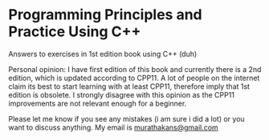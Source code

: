 # Programming Principles and Practice Using C++

Answers to exercises in 1st edition book using C++ (duh)

Personal opinion: I have first edition of this book and currently there is a 2nd edition, which is updated according to CPP11. A lot of people on the internet claim its best to start learning with at least CPP11, therefore imply that 1st edition is obsolete. I strongly disagree with this opinion as the CPP11 improvements are not relevant enough for a beginner.

Please let me know if you see any mistakes (i am sure i did a lot) or you want to discuss anything. My email is murathakans@gmail.com
